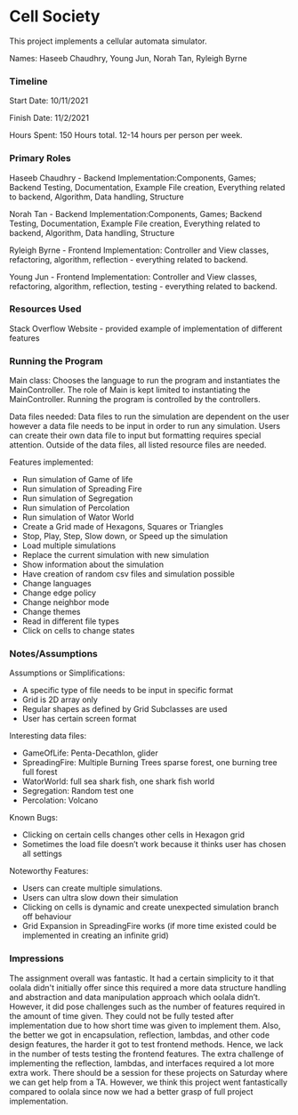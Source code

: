 Cell Society
====

This project implements a cellular automata simulator.

Names: Haseeb Chaudhry, Young Jun, Norah Tan, Ryleigh Byrne



### Timeline

Start Date: 10/11/2021

Finish Date: 11/2/2021

Hours Spent: 150 Hours total. 12-14 hours per person per week.


### Primary Roles

Haseeb Chaudhry - Backend Implementation:Components, Games; Backend Testing, Documentation, Example File creation, Everything related to backend, Algorithm, Data handling, Structure

Norah Tan - Backend Implementation:Components, Games; Backend Testing, Documentation, Example File creation, Everything related to backend, Algorithm, Data handling, Structure

Ryleigh Byrne - Frontend Implementation: Controller and View classes, refactoring, algorithm, reflection - everything related to backend.

Young Jun - Frontend Implementation: Controller and View classes, refactoring, algorithm, reflection, testing - everything related to backend.


### Resources Used

Stack Overflow Website - provided example of implementation of different features


### Running the Program

Main class: Chooses the language to run the program and instantiates the MainController. The role of Main is kept limited to instantiating the MainController. Running the program is controlled by the controllers.


Data files needed: Data files to run the simulation are dependent on the user however a data file needs to be input in order to run any simulation. Users can create their own data file to input but formatting requires special attention. Outside of the data files, all listed resource files are needed.

Features implemented:
- Run simulation of Game of life
- Run simulation of Spreading Fire
- Run simulation of Segregation
- Run simulation of Percolation
- Run simulation of Wator World
- Create a Grid made of Hexagons, Squares or Triangles
- Stop, Play, Step, Slow down, or Speed up the simulation
- Load multiple simulations
- Replace the current simulation with new simulation
- Show information about the simulation
- Have creation of random csv files and simulation possible
- Change languages
- Change edge policy
- Change neighbor mode
- Change themes
- Read in different file types
- Click on cells to change states




### Notes/Assumptions

Assumptions or Simplifications:

- A specific type of file needs to be input in specific format
- Grid is 2D array only
- Regular shapes as defined by Grid Subclasses are used
- User has certain screen format


Interesting data files:

- GameOfLife: Penta-Decathlon, glider
- SpreadingFire: Multiple Burning Trees sparse forest, one burning tree full forest
- WatorWorld: full sea shark fish, one shark fish world
- Segregation: Random test one
- Percolation: Volcano 

Known Bugs:

- Clicking on certain cells changes other cells in Hexagon grid
- Sometimes the load file doesn’t work because it thinks user has chosen all settings


Noteworthy Features:

- Users can create multiple simulations.
- Users can ultra slow down their simulation
- Clicking on cells is dynamic and create unexpected simulation branch off behaviour
- Grid Expansion in SpreadingFire works (if more time existed could be implemented in creating an infinite grid)


### Impressions

The assignment overall was fantastic. It had a certain simplicity to it that oolala didn't initially offer since this required a more data structure handling and abstraction and data manipulation approach which oolala didn’t. However, it did pose challenges such as the number of features required in the amount of time given. They could not be fully tested after implementation due to how short time was given to implement them. Also, the better we got in encapsulation, reflection, lambdas, and other code design features, the harder it got to test frontend methods. Hence, we lack in the number of tests testing the frontend features. The extra challenge of implementing the reflection, lambdas, and interfaces required a lot more extra work. There should be a session for these projects on Saturday where we can get help from a TA. However, we think this project went fantastically compared to oolala since now we had a better grasp of full project implementation.

